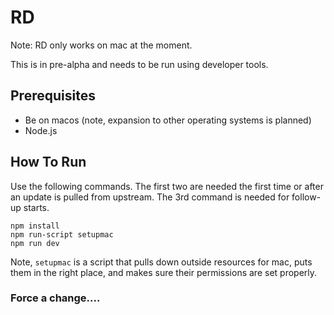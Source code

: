 # RD

Note: RD only works on mac at the moment.

This is in pre-alpha and needs to be run using developer tools.

## Prerequisites

* Be on macos (note, expansion to other operating systems is planned)
* Node.js

## How To Run

Use the following commands. The first two are needed the first time or after an
update is pulled from upstream. The 3rd command is needed for follow-up starts.

```
npm install
npm run-script setupmac
npm run dev
``` 

Note, `setupmac` is a script that pulls down outside resources for mac, puts them
in the right place, and makes sure their permissions are set properly.

### Force a change....
